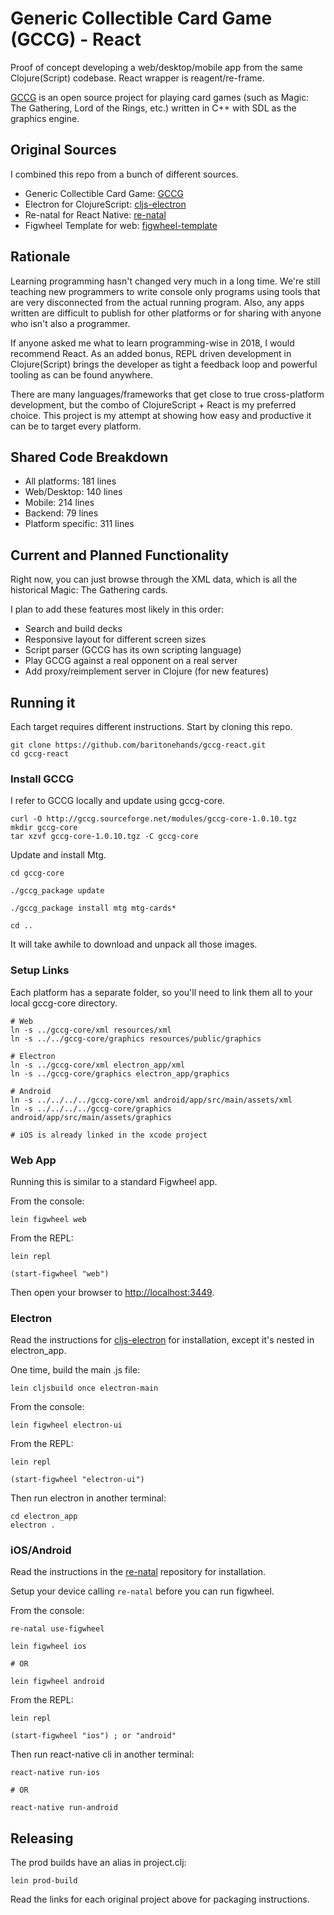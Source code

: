 # Generic Collectible Card Game (GCCG) - React

Proof of concept developing a web/desktop/mobile app from the same Clojure(Script)
codebase. React wrapper is reagent/re-frame.

[GCCG](http://gccg.sourceforge.net/) is an open source project for playing card
games (such as Magic: The Gathering, Lord of the Rings, etc.) written in C++
with SDL as the graphics engine.

## Original Sources

I combined this repo from a bunch of different sources.

* Generic Collectible Card Game: [GCCG](http://gccg.sourceforge.net/)
* Electron for ClojureScript: [cljs-electron](https://github.com/Gonzih/cljs-electron)
* Re-natal for React Native: [re-natal](https://github.com/drapanjanas/re-natal)
* Figwheel Template for web: [figwheel-template](https://github.com/bhauman/figwheel-template)

## Rationale

Learning programming hasn't changed very much in a long time. We're still teaching
new programmers to write console only programs using tools that are very disconnected
from the actual running program. Also, any apps written are difficult to publish
for other platforms or for sharing with anyone who isn't also a programmer.

If anyone asked me what to learn programming-wise in 2018, I would recommend React. As 
an added bonus, REPL driven development in Clojure(Script) brings the developer
as tight a feedback loop and powerful tooling as can be found anywhere.

There are many languages/frameworks that get close to true cross-platform
development, but the combo of ClojureScript + React is my preferred choice. This 
project is my attempt at showing how easy and productive it can be to target
every platform.

## Shared Code Breakdown

* All platforms: 181 lines
* Web/Desktop: 140 lines
* Mobile: 214 lines
* Backend: 79 lines
* Platform specific: 311 lines

## Current and Planned Functionality

Right now, you can just browse through the XML data, which is all the historical
Magic: The Gathering cards.

I plan to add these features most likely in this order:

* Search and build decks
* Responsive layout for different screen sizes
* Script parser (GCCG has its own scripting language)
* Play GCCG against a real opponent on a real server
* Add proxy/reimplement server in Clojure (for new features)

## Running it

Each target requires different instructions. Start by cloning this repo.

    git clone https://github.com/baritonehands/gccg-react.git
    cd gccg-react

### Install GCCG

I refer to GCCG locally and update using gccg-core.

```
curl -O http://gccg.sourceforge.net/modules/gccg-core-1.0.10.tgz
mkdir gccg-core
tar xzvf gccg-core-1.0.10.tgz -C gccg-core
```

Update and install Mtg.

```
cd gccg-core

./gccg_package update

./gccg_package install mtg mtg-cards*

cd ..
```

It will take awhile to download and unpack all those images.

### Setup Links

Each platform has a separate folder, so you'll need to link them all to
your local gccg-core directory.

```
# Web
ln -s ../gccg-core/xml resources/xml
ln -s ../../gccg-core/graphics resources/public/graphics

# Electron
ln -s ../gccg-core/xml electron_app/xml
ln -s ../gccg-core/graphics electron_app/graphics

# Android
ln -s ../../../../gccg-core/xml android/app/src/main/assets/xml
ln -s ../../../../gccg-core/graphics android/app/src/main/assets/graphics

# iOS is already linked in the xcode project
```

### Web App

Running this is similar to a standard Figwheel app.

From the console:

    lein figwheel web

From the REPL:

    lein repl
    
    (start-figwheel "web")

Then open your browser to [http://localhost:3449](http://localhost:3449).

### Electron

Read the instructions for [cljs-electron](https://github.com/Gonzih/cljs-electron) for installation, except it's nested in electron_app.

One time, build the main .js file:

    lein cljsbuild once electron-main

From the console:
    
    lein figwheel electron-ui

From the REPL:

    lein repl
    
    (start-figwheel "electron-ui")

Then run electron in another terminal:
    
    cd electron_app
    electron .
    
### iOS/Android

Read the instructions in the [re-natal](https://github.com/drapanjanas/re-natal) repository for installation.

Setup your device calling `re-natal` before you can run figwheel.

From the console:

    re-natal use-figwheel
    
    lein figwheel ios
    
    # OR
    
    lein figwheel android

From the REPL:

    lein repl
    
    (start-figwheel "ios") ; or "android"

Then run react-native cli in another terminal:
    
    react-native run-ios
    
    # OR
    
    react-native run-android

## Releasing

The prod builds have an alias in project.clj:

    lein prod-build

Read the links for each original project above for packaging instructions.
